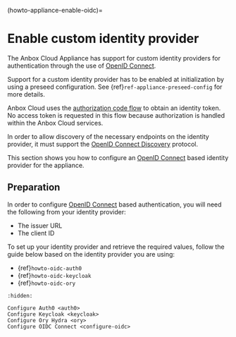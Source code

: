 (howto-appliance-enable-oidc)=
# Enable custom identity provider

The Anbox Cloud Appliance has support for custom identity providers for authentication through the use of [OpenID Connect](https://openid.net/developers/discover-openid-and-openid-connect/).

Support for a custom identity provider has to be enabled at initialization by using a preseed configuration. See {ref}`ref-appliance-preseed-config` for more details.

Anbox Cloud uses the [authorization code flow](https://openid.net/specs/openid-connect-core-1_0.html#CodeFlowAuth) to obtain an identity token. No access token is requested in this flow because authorization is handled within the Anbox Cloud services.

In order to allow discovery of the necessary endpoints on the identity provider, it must support the [OpenID Connect Discovery](https://openid.net/specs/openid-connect-discovery-1_0.html) protocol.

This section shows you how to configure an [OpenID Connect](https://openid.net/developers/discover-openid-and-openid-connect/) based identity provider for the appliance.

## Preparation

In order to configure [OpenID Connect](https://openid.net/developers/discover-openid-and-openid-connect/) based authentication, you will need the following from your identity provider:

* The issuer URL
* The client ID

To set up your identity provider and retrieve the required values, follow the guide below based on the identity provider you are using:

* {ref}`howto-oidc-auth0`
* {ref}`howto-oidc-keycloak`
* {ref}`howto-oidc-ory`


```{toctree}
:hidden:

Configure Auth0 <auth0>
Configure Keycloak <keycloak>
Configure Ory Hydra <ory>
Configure OIDC Connect <configure-oidc>
```